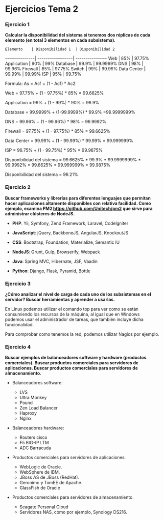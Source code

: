 # Ejercicios Tema 2
### Ejercicio 1

**Calcular la disponibilidad del sistema si tenemos dos réplicas de cada elemento (en total 3 elementos en cada subsistema).**

	Elemento	| Disponibilidad 1 	| Disponibilidad 2 
 ---------------| ------------------| ----------------
 Web        	| 85% 	      		| 97.75% 
 Application	| 90% 	      		| 99% 
 Database     	| 99.9% 	      	| 99.9999% 
 DNS          	| 98% 	      		| 99.96% 
 Firewall     	| 85%           	| 97.75% 
 Switch       	| 99%           	| 99.99% 
 Data Center  	| 99.99%       		| 99.99% 
 ISP          	| 95%          	 	| 99.75% 

Fórmula: As = Ac1 + (1 - Ac1) * Ac2

Web = 97.75% + (1 - 97.75%) * 85% = 99.6625% 

Application = 99% + (1 - 99%) * 90% = 99.9%

Database = 99.9999% + (1-99.9999%) * 99.9% =99.9999999%

DNS = 99.96% + (1 - 99.96%) * 98% = 99.9992%

Firewall = 97.75% + (1 - 97.75%) * 85% = 99.6625%

Data Center = 99.99% + (1 - 99.99%) * 99.99% = 99.999999%

ISP = 99.75% + (1 - 99.75%) * 95% = 99.9875%

Disponibilidad del sistema = 99.6625% * 99.9% * 99.9999999% * 99.9992% * 99.6625% * 99.999999% * 99.9875%

Disponibilidad del sistema = 99.21% 

### Ejercicio 2

**Buscar frameworks y librerías para diferentes lenguajes que permitan hacer aplicaciones altamente disponibles con relativa facilidad. Como ejemplo, examina PM2 https://github.com/Unitech/pm2 que sirve para administrar clústeres de NodeJS.**

- **PHP**: Yii, Symfony, Zend Framework, Laravel, CodeIgniter

- **JavaScript**: jQuery, BackboneJS, AngularJS, KnockoutJS

- **CSS**: Bootstrap, Foundation, Materialize, Semantic IU

- **NodeJS**: Grunt, Gulp, Browserify, Webpack

- **Java**: Spring MVC, Hibernate, JSF, Vaadin

- **Python**: Django, Flask, Pyramid, Bottle

### Ejercicio 3

**¿Cómo analizar el nivel de carga de cada uno de los subsistemas en el servidor? Buscar herramientas y aprender a usarlas.**

En Linux podemos utilizar el comando top para ver como se están consumiendo los recursos de la máquina, al igual que en Windows podemos usar el administrador de tareas, que también incluye dicha funcionalidad.

Para comprobar como tenemos la red, podemos utilizar Nagios por ejemplo.

### Ejercicio 4

**Buscar ejemplos de balanceadores software y hardware (productos comerciales). Buscar productos comerciales para servidores de aplicaciones. Buscar productos comerciales para servidores de almacenamiento.** 

- Balanceadores software:
	- LVS
	- Ultra Monkey
	- Pound
	- Zen Load Balancer
	- Haproxy
	- Nginx

- Balanceadores hardware:
	- Routers cisco
	- F5 BIG-IP LTM
	- ADC Barracuda

- Productos comerciales para servidores de aplicaciones.
	- WebLogic de Oracle.
	- WebSphere de IBM.
	- JBoss AS de JBoss (RedHat).
	- Geronimo y TomEE de Apache.
	- GlassFish de Oracle

- Productos comerciales para servidores de almacenamiento.
	- Seagate Personal Cloud
	- Servidores NAS, como por ejemplo, Synology DS216.